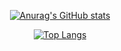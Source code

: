 <!--
**star2871/star2871** is a ✨ _special_ ✨ repository because its `README.md` (this file) appears on your GitHub profile.

Here are some ideas to get you started:

- 🔭 I’m currently working on ...
- 🌱 I’m currently learning ...
- 👯 I’m looking to collaborate on ...
- 🤔 I’m looking for help with ...
- 💬 Ask me about ...
- 📫 How to reach me: ...
- 😄 Pronouns: ...
- ⚡ Fun fact: ...
--> <div align="center"> 

[![Anurag's GitHub stats](https://github-readme-stats-git-masterrstaa-rickstaa.vercel.app/api?username=star2871&theme=transparent)](https://github.com/anuraghazra/github-readme-stats)

[![Top Langs](https://github-readme-stats-git-masterrstaa-rickstaa.vercel.app/api/top-langs/?username=star2871)](https://github.com/anuraghazra/github-readme-stats)

  </div>
